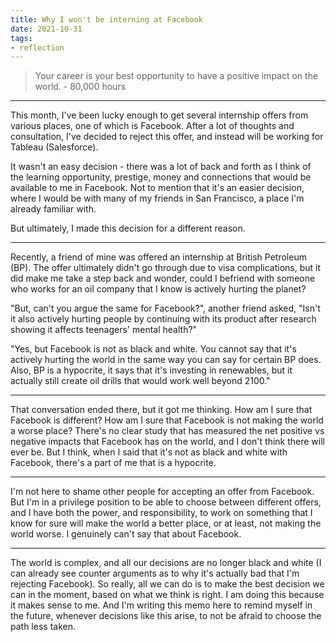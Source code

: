 ```yaml
---
title: Why I won't be interning at Facebook
date: 2021-10-31
tags:
- reflection
---
```


> Your career is your best opportunity to have a positive impact on the world. - 80,000 hours

---

This month, I've been lucky enough to get several internship offers from various places, one of which is Facebook. After a lot of thoughts and consultation, I've decided to reject this offer, and instead will be working for Tableau (Salesforce). 

It wasn't an easy decision - there was a lot of back and forth as I think of the learning opportunity, prestige, money and connections that would be available to me in Facebook. Not to mention that it's an easier decision, where I would be with many of my friends in San Francisco, a place I'm already familiar with.

But ultimately, I made this decision for a different reason. 

---

Recently, a friend of mine was offered an internship at British Petroleum (BP). The offer ultimately didn't go through due to visa complications, but it did make me take a step back and wonder, could I befriend with someone who works for an oil company that I know is actively hurting the planet?

"But, can't you argue the same for Facebook?", another friend asked, "Isn't it also actively hurting people by continuing with its product after research showing it affects teenagers' mental health?"

"Yes, but Facebook is not as black and white. You cannot say that it's actively hurting the world in the same way you can say for certain BP does. Also, BP is a hypocrite, it says that it's investing in renewables, but it actually still create oil drills that would work well beyond 2100."

---

That conversation ended there, but it got me thinking. How am I sure that Facebook is different? How am I sure that Facebook is not making the world a worse place? There's no clear study that has measured the net positive vs negative impacts that Facebook has on the world, and I don't think there will ever be. But I think, when I said that it's not as black and white with Facebook, there's a part of me that is a hypocrite. 

---

I'm not here to shame other people for accepting an offer from Facebook. But I'm in a privilege position to be able to choose between different offers, and I have both the power, and responsibility, to work on something that I know for sure will make the world a better place, or at least, not making the world worse. I genuinely can't say that about Facebook.

---

The world is complex, and all our decisions are no longer black and white (I can already see counter arguments as to why it's actually bad that I'm rejecting Facebook). So really, all we can do is to make the best decision we can in the moment, based on what we think is right. I am doing this because it makes sense to me. And I'm writing this memo here to remind myself in the future, whenever decisions like this arise, to not be afraid to choose the path less taken.